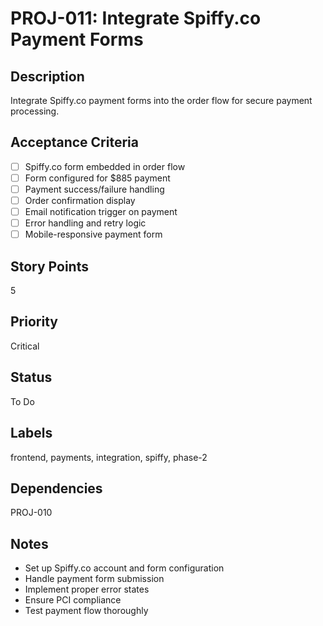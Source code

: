 # PROJ-011: Integrate Spiffy.co Payment Forms

## Description
Integrate Spiffy.co payment forms into the order flow for secure payment processing.

## Acceptance Criteria
- [ ] Spiffy.co form embedded in order flow
- [ ] Form configured for $885 payment
- [ ] Payment success/failure handling
- [ ] Order confirmation display
- [ ] Email notification trigger on payment
- [ ] Error handling and retry logic
- [ ] Mobile-responsive payment form

## Story Points
5

## Priority
Critical

## Status
To Do

## Labels
frontend, payments, integration, spiffy, phase-2

## Dependencies
PROJ-010

## Notes
- Set up Spiffy.co account and form configuration
- Handle payment form submission
- Implement proper error states
- Ensure PCI compliance
- Test payment flow thoroughly
